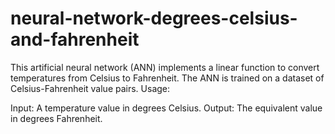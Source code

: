 # neural-network-degrees-celsius-and-fahrenheit
This artificial neural network (ANN) implements a linear function to convert temperatures from Celsius to Fahrenheit. The ANN is trained on a dataset of Celsius-Fahrenheit value pairs.
Usage:

Input: A temperature value in degrees Celsius.
Output: The equivalent value in degrees Fahrenheit.
